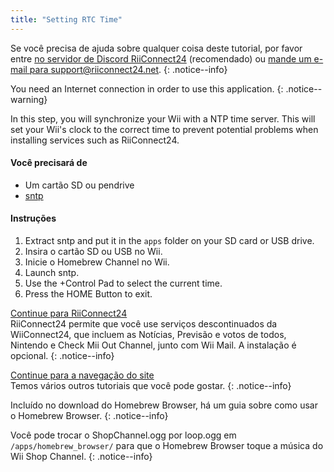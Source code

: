 ```yaml
---
title: "Setting RTC Time"
---
```


Se você precisa de ajuda sobre qualquer coisa deste tutorial, por favor entre [no servidor de Discord RiiConnect24](https://discord.gg/rc24) (recomendado) ou [mande um e-mail para support@riiconnect24.net](mailto:support@riiconnect24.net).
{: .notice--info}

You need an Internet connection in order to use this application.
{: .notice--warning}

In this step, you will synchronize your Wii with a NTP time server. This will set your Wii's clock to the correct time to prevent potential problems when installing services such as RiiConnect24.

#### Você precisará de
* Um cartão SD ou pendrive
* [sntp](https://hbb1.oscwii.org/hbb/sntp/sntp.zip)

#### Instruções

1. Extract sntp and put it in the `apps` folder on your SD card or USB drive.
2. Insira o cartão SD ou USB no Wii.
3. Inicie o Homebrew Channel no Wii.
4. Launch sntp.
5. Use the +Control Pad to select the current time.
6. Press the HOME Button to exit.

[Continue para RiiConnect24](riiconnect24)<br> RiiConnect24 permite que você use serviços descontinuados da WiiConnect24, que incluem as Notícias, Previsão e votos de todos, Nintendo e Check Mii Out Channel, junto com Wii Mail. A instalação é opcional.
{: .notice--info}

[Continue para a navegação do site](site-navigation)<br> Temos vários outros tutoriais que você pode gostar.
{: .notice--info}

Incluído no download do Homebrew Browser, há um guia sobre como usar o Homebrew Browser.
{: .notice--info}

Você pode trocar o ShopChannel.ogg por loop.ogg em `/apps/homebrew_browser/` para que o Homebrew Browser toque a música do Wii Shop Channel.
{: .notice--info}
